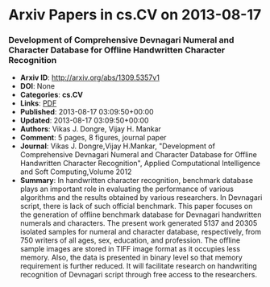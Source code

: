 # Arxiv Papers in cs.CV on 2013-08-17
### Development of Comprehensive Devnagari Numeral and Character Database for Offline Handwritten Character Recognition
- **Arxiv ID**: http://arxiv.org/abs/1309.5357v1
- **DOI**: None
- **Categories**: **cs.CV**
- **Links**: [PDF](http://arxiv.org/pdf/1309.5357v1)
- **Published**: 2013-08-17 03:09:50+00:00
- **Updated**: 2013-08-17 03:09:50+00:00
- **Authors**: Vikas J. Dongre, Vijay H. Mankar
- **Comment**: 5 pages, 8 figures, journal paper
- **Journal**: Vikas J. Dongre,Vijay H.Mankar, "Development of Comprehensive
  Devnagari Numeral and Character Database for Offline Handwritten Character
  Recognition", Applied Computational Intelligence and Soft Computing,Volume
  2012
- **Summary**: In handwritten character recognition, benchmark database plays an important role in evaluating the performance of various algorithms and the results obtained by various researchers. In Devnagari script, there is lack of such official benchmark. This paper focuses on the generation of offline benchmark database for Devnagari handwritten numerals and characters. The present work generated 5137 and 20305 isolated samples for numeral and character database, respectively, from 750 writers of all ages, sex, education, and profession. The offline sample images are stored in TIFF image format as it occupies less memory. Also, the data is presented in binary level so that memory requirement is further reduced. It will facilitate research on handwriting recognition of Devnagari script through free access to the researchers.



